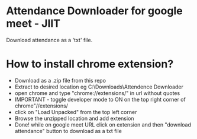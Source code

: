 # Attendance Downloader for google meet - JIIT

Download attendance as a 'txt' file.

# How to install chrome extension?

  - Download as a .zip file from this repo
  - Extract to desired location eg C:\Downloads\Attendence Downloader
  - open chrome and type "chrome://extensions/" in url without quotes
  - IMPORTANT - toggle developer mode to ON on the top right corner of chrome"//extensions/
  - click on "Load Unpacked" from the top left corner
  - Browse the unzipped location and add extension
  - Done! while on google meet URL click on extension and then "download attendance" button to download as a txt file
